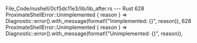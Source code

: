 File_Code/nushell/0cf5dc11e3/lib/lib_after.rs --- Rust
628             ProximateShellError::Unimplemented { reason } => Diagnostic::error().with_message(format!("Inimplemented: {}", reason)),                     628             ProximateShellError::Unimplemented { reason } => Diagnostic::error().with_message(format!("Unimplemented: {}", reason)),

